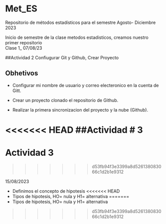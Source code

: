 # Met_ES
Repositorio de métodos estadísticos para el semestre Agosto- Diciembre 2023 

Inicio de semestre de la clase metodos estadisticos,  creamos nuestro primer repositorio  
Clase 1_ 07/08/23

##Actividad 2 Confiugurar Git y Github, Crear Proyecto 

## Obhetivos

+ Configurar mi nombre de usuario y correo electeronico en la cuenta de Gitt.

+ Crear un proyecto clonado el repositorio de Github.

+ Realizar la primera sincronizacion del proyecto y la nube (Github).

<<<<<<< HEAD
##Actividad # 3
=======
# Actividad 3
>>>>>>> d53fb94f3e3399a8d526138083066c1d2b1e9312

15/08/2023

+ Definimos el concepto de hipotesis 
<<<<<<< HEAD
+ Tipos de hipotesis, HO= nula y H1= alternativa 
=======
+ Tipos de hipotesis, HO= nula y H1= alternativa 
>>>>>>> d53fb94f3e3399a8d526138083066c1d2b1e9312
